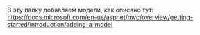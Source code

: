 ﻿В эту папку добавляем модели, как описано тут:
https://docs.microsoft.com/en-us/aspnet/mvc/overview/getting-started/introduction/adding-a-model

